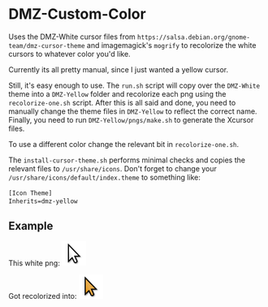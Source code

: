 # DMZ-Custom-Color

Uses the DMZ-White cursor files from `https://salsa.debian.org/gnome-team/dmz-cursor-theme` and imagemagick's `mogrify` to 
recolorize the white cursors to whatever color you'd like.

Currently its all pretty manual, since I just wanted a yellow cursor.

Still, it's easy enough to use. The `run.sh` script will copy over the `DMZ-White`
theme into a `DMZ-Yellow` folder and recolorize each png using the `recolorize-one.sh` script.
After this is all said and done, you need to manually change the theme files in `DMZ-Yellow` to
reflect the correct name. Finally, you need to run `DMZ-Yellow/pngs/make.sh` to generate the Xcursor files.

To use a different color change the relevant bit in `recolorize-one.sh`.

The `install-cursor-theme.sh` performs minimal checks and copies the relevant files to
`/usr/share/icons`. Don't forget to change your `/usr/share/icons/default/index.theme` to
something like:

```
[Icon Theme]
Inherits=dmz-yellow
```

## Example

This white png:
![white cursor](DMZ-White/pngs/48x48/left_ptr.png)

Got recolorized into:
![yellow cursor](DMZ-Yellow/pngs/48x48/left_ptr.png)

